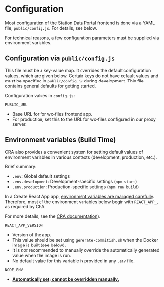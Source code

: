 # Configuration

Most configuration of the Station Data Portal frontend is done via a YAML
file, `public/config.js`. For details, see below.

For technical reasons, a few configuration parameters must be supplied via
environment variables.

## Configuration via `public/config.js`

This file must be a key-value map. It overrides the default configuration
values, which are given below. Certain keys do not have default values and
_must_ be specified in `public/config.js` during development. This file
contains general defaults for getting started.

Configuration values in `config.js`:

`PUBLIC_URL`

- Base URL for for wx-files frontend app.
- For production, set this to the URL for wx-files configured in our proxy
  server.

## Environment variables (Build Time)

CRA also provides a convenient system for setting default values of  
environment variables in various contexts (development, production, etc.).

Brief summary:

- `.env`: Global default settings
- `.env.development`: Development-specific settings (`npm start`)
- `.env.production`: Production-specific settings (`npm run build`)

In a Create React App app, [environment variables are managed carefully](https://facebook.github.io/create-react-app/docs/adding-custom-environment-variables).
Therefore, most of the environment variables below begin with
`REACT_APP_`, as required by CRA.

For more details, see the
[CRA documentation](https://facebook.github.io/create-react-app/docs/adding-custom-environment-variables)).

`REACT_APP_VERSION`

- Version of the app.
- This value should be set using `generate-commitish.sh` when the Docker image
  is built (see below).
- It is _not_ recommended to manually override the automatically generated
  value when the image is run.
- No default value for this variable is provided in any `.env` file.

`NODE_ENV`

- [**Automatically set; cannot be overridden manually.**](https://facebook.github.io/create-react-app/docs/adding-custom-environment-variables)
